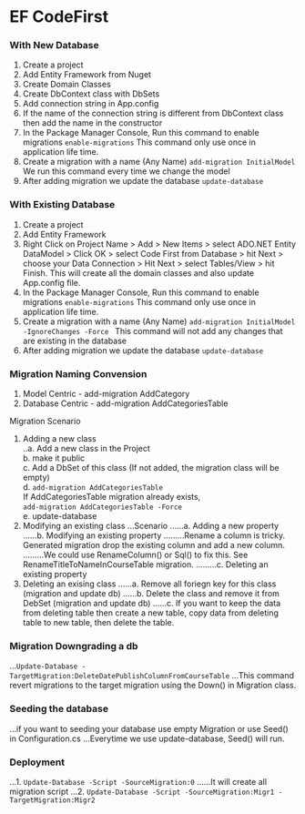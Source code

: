 # EF CodeFirst

### With New Database
1. Create a project
2. Add Entity Framework from Nuget
3. Create Domain Classes
4. Create DbContext class with DbSets
5. Add connection string in App.config
6. If the name of the connection string is different from DbContext class then add the name in the constructor
7. In the Package Manager Console, Run this command to enable migrations
	`enable-migrations`
	This command only use once in application life time.
8. Create a migration with a name (Any Name)
	`add-migration InitialModel`
	We run this command every time we change the model
9. After adding migration we update the database
	`update-database`

### With Existing Database
1. Create a project
2. Add Entity Framework
3. Right Click on Project Name > Add > New Items > select ADO.NET Entity DataModel > Click OK > 
	select Code First from Database > hit Next > choose your Data Connection > Hit Next >
	select Tables/View > hit Finish.
	This will create all the domain classes and also update App.config file.
4. In the Package Manager Console, Run this command to enable migrations
	`enable-migrations`
	This command only use once in application life time.
5. Create a migration with a name (Any Name)
	`add-migration InitialModel -IgnoreChanges -Force `
	This command will not add any changes that are existing in the database
6. After adding migration we update the database
	`update-database`

### Migration Naming Convension
1. Model Centric - add-migration AddCategory
2. Database Centric - add-migration AddCategoriesTable

Migration Scenario
1. Adding a new class <br>
..a. Add a new class in the Project <br>
    b. make it public <br>
    c. Add a DbSet of this class (If not added, the migration class will be empty) <br>
    d. `add-migration AddCategoriesTable` <br>
        If AddCategoriesTable migration already exists,  <br>
        `add-migration AddCategoriesTable -Force` <br>
    e. update-database <br>
2. Modifying an existing class 
...Scenario
......a. Adding a new property
......b. Modifying an existing property
.........Rename a column is tricky. Generated migration drop the existing column and add a new column.
.........We could use RenameColumn() or Sql() to fix this. See RenameTitleToNameInCourseTable migration.
.........c. Deleting an existing property
3. Deleting an exising class
......a. Remove all foriegn key for this class (migration and update db)
......b. Delete the class and remove it from DebSet (migration and update db)
......c. If you want to keep the data from deleting table then create a new table, copy data from deleting table to new table, then delete the table.

### Migration Downgrading a db
...`Update-Database -TargetMigration:DeleteDatePublishColumnFromCourseTable`
...This command revert migrations to the target migration using the Down() in Migration class.

### Seeding the database
...if you want to seeding your database use empty Migration or use Seed() in Configuration.cs
...Everytime we use update-database, Seed() will run.

### Deployment
...1. `Update-Database -Script -SourceMigration:0`
......It will create all migration script
...2. `Update-­Database ­‐Script ­‐SourceMigration:Migr1 ­‐TargetMigration:Migr2`





	
